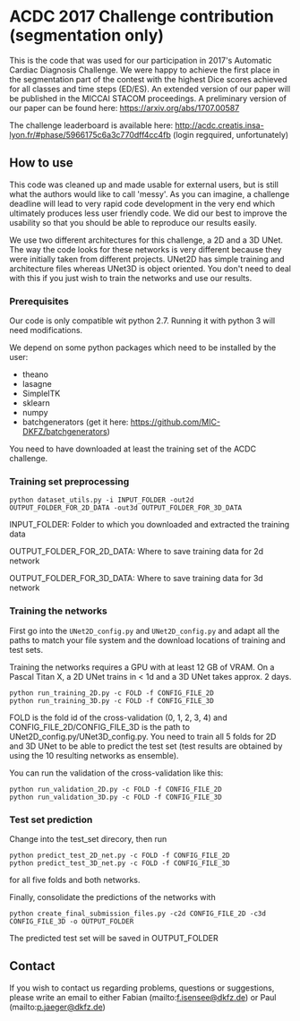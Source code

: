 # ACDC 2017 Challenge contribution (segmentation only)
This is the code that was used for our participation in 2017's Automatic Cardiac Diagnosis Challenge. We were happy to 
achieve the first place in the segmentation part of the contest with the highest Dice scores achieved for all classes 
and time steps (ED/ES). An extended version of our paper will be published in the MICCAI STACOM proceedings. 
A preliminary version of our paper can be found here: 
https://arxiv.org/abs/1707.00587

The challenge leaderboard is available here:
http://acdc.creatis.insa-lyon.fr/#phase/5966175c6a3c770dff4cc4fb (login regquired, unfortunately)

## How to use
This code was cleaned up and made usable for external users, but is still what the authors would like to call 'messy'.
As you can imagine, a challenge deadline will lead to very rapid code development in the very end which ultimately 
produces less user friendly code. We did our best to improve the usability so that you should be able to reproduce our 
results easily.

We use two different architectures for this challenge, a 2D and a 3D UNet. The way the code looks for these networks 
is very different because they were initially taken from different projects. UNet2D has simple training and 
architecture files whereas UNet3D is object oriented. You don't need to deal with this if you just wish to train the 
networks and use our results.

### Prerequisites
Our code is only compatible wit python 2.7. Running it with python 3 will need modifications.

We depend on some python packages which need to be installed by the user:
* theano
* lasagne
* SimpleITK
* sklearn
* numpy
* batchgenerators (get it here: https://github.com/MIC-DKFZ/batchgenerators)

You need to have downloaded at least the training set of the ACDC challenge.

### Training set preprocessing

```
python dataset_utils.py -i INPUT_FOLDER -out2d OUTPUT_FOLDER_FOR_2D_DATA -out3d OUTPUT_FOLDER_FOR_3D_DATA
```
INPUT_FOLDER: Folder to which you downloaded and extracted the training data

OUTPUT_FOLDER_FOR_2D_DATA: Where to save training data for 2d network

OUTPUT_FOLDER_FOR_3D_DATA: Where to save training data for 3d network

### Training the networks
First go into the `UNet2D_config.py` and `UNet2D_config.py` and adapt all the paths to match your file system and the 
download locations of training and test sets.

Training the networks requires a GPU with at least 12 GB of VRAM. On a Pascal Titan X, a 2D UNet trains in < 1d and a 
3D UNet takes approx. 2 days.

```
python run_training_2D.py -c FOLD -f CONFIG_FILE_2D
python run_training_3D.py -c FOLD -f CONFIG_FILE_3D

```

FOLD is the fold id of the cross-validation (0, 1, 2, 3, 4) and CONFIG_FILE_2D/CONFIG_FILE_3D is the path to 
UNet2D_config.py/UNet3D_config.py. You need to train all 5 folds for 2D and 3D UNet to be able to predict the test set 
(test results are obtained by using the 10 resulting networks as ensemble).

You can run the validation of the cross-validation like this:
```
python run_validation_2D.py -c FOLD -f CONFIG_FILE_2D
python run_validation_3D.py -c FOLD -f CONFIG_FILE_3D

```

### Test set prediction
Change into the test_set direcory, then run
```
python predict_test_2D_net.py -c FOLD -f CONFIG_FILE_2D
python predict_test_3D_net.py -c FOLD -f CONFIG_FILE_3D

```

for all five folds and both networks.

Finally, consolidate the predictions of the networks with
```
python create_final_submission_files.py -c2d CONFIG_FILE_2D -c3d CONFIG_FILE_3D -o OUTPUT_FOLDER
```

The predicted test set will be saved in OUTPUT_FOLDER

## Contact
If you wish to contact us regarding problems, questions or suggestions, please write an email to either 
Fabian (mailto:f.isensee@dkfz.de) or Paul (mailto:p.jaeger@dkfz.de)
